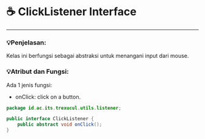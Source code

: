 # ☕️ ClickListener Interface

****
### 💡Penjelasan:
Kelas ini berfungsi sebagai abstraksi untuk menangani input dari mouse.

### 💡Atribut dan Fungsi:
Ada 1 jenis fungsi:
- onClick: click on a button.

```java
package id.ac.its.trexucul.utils.listener;

public interface ClickListener {
	public abstract void onClick();
}
```
